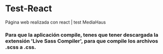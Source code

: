 # Test-React
Página web realizada con react | test MediaHaus

### Para que la aplicación compile, tenes que tener descargada la extensión 'Live Sass Compiler', para que compile los archivos .scss a .css.
